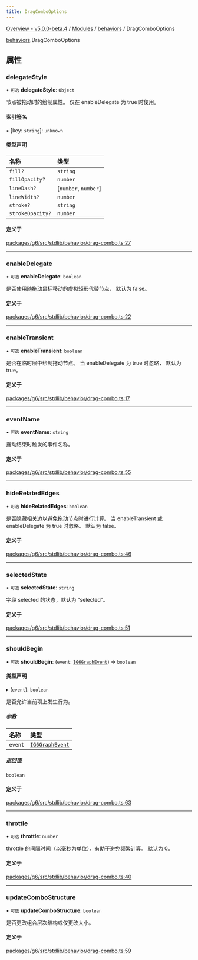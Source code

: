 ```yaml
---
title: DragComboOptions
---
```


[Overview - v5.0.0-beta.4](../../README.en.md) / [Modules](../../modules.en.md) / [behaviors](../../modules/behaviors.en.md) / DragComboOptions

[behaviors](../../modules/behaviors.en.md).DragComboOptions

## 属性

### delegateStyle

• `可选` **delegateStyle**: `Object`

节点被拖动时的绘制属性。 仅在 enableDelegate 为 true 时使用。

#### 索引签名

▪ [key: `string`]: `unknown`

#### 类型声明

| 名称             | 类型                 |
| :--------------- | :------------------- |
| `fill?`          | `string`             |
| `fillOpacity?`   | `number`             |
| `lineDash?`      | [`number`, `number`] |
| `lineWidth?`     | `number`             |
| `stroke?`        | `string`             |
| `strokeOpacity?` | `number`             |

#### 定义于

[packages/g6/src/stdlib/behavior/drag-combo.ts:27](https://github.com/antvis/G6/blob/61e525e59b/packages/g6/src/stdlib/behavior/drag-combo.ts#L27)

---

### enableDelegate

• `可选` **enableDelegate**: `boolean`

是否使用随拖动鼠标移动的虚拟矩形代替节点， 默认为 false。

#### 定义于

[packages/g6/src/stdlib/behavior/drag-combo.ts:22](https://github.com/antvis/G6/blob/61e525e59b/packages/g6/src/stdlib/behavior/drag-combo.ts#L22)

---

### enableTransient

• `可选` **enableTransient**: `boolean`

是否在临时层中绘制拖动节点。 当 enableDelegate 为 true 时忽略， 默认为 true。

#### 定义于

[packages/g6/src/stdlib/behavior/drag-combo.ts:17](https://github.com/antvis/G6/blob/61e525e59b/packages/g6/src/stdlib/behavior/drag-combo.ts#L17)

---

### eventName

• `可选` **eventName**: `string`

拖动结束时触发的事件名称。

#### 定义于

[packages/g6/src/stdlib/behavior/drag-combo.ts:55](https://github.com/antvis/G6/blob/61e525e59b/packages/g6/src/stdlib/behavior/drag-combo.ts#L55)

---

### hideRelatedEdges

• `可选` **hideRelatedEdges**: `boolean`

是否隐藏相关边以避免拖动节点时进行计算。 当 enableTransient 或 enableDelegate 为 true 时忽略。 默认为 false。

#### 定义于

[packages/g6/src/stdlib/behavior/drag-combo.ts:46](https://github.com/antvis/G6/blob/61e525e59b/packages/g6/src/stdlib/behavior/drag-combo.ts#L46)

---

### selectedState

• `可选` **selectedState**: `string`

字段 selected 的状态，默认为 “selected”。

#### 定义于

[packages/g6/src/stdlib/behavior/drag-combo.ts:51](https://github.com/antvis/G6/blob/61e525e59b/packages/g6/src/stdlib/behavior/drag-combo.ts#L51)

---

### shouldBegin

• `可选` **shouldBegin**: (`event`: [`IG6GraphEvent`](IG6GraphEvent.en.md)) => `boolean`

#### 类型声明

▸ (`event`): `boolean`

是否允许当前项上发生行为。

##### 参数

| 名称    | 类型                                   |
| :------ | :------------------------------------- |
| `event` | [`IG6GraphEvent`](IG6GraphEvent.en.md) |

##### 返回值

`boolean`

#### 定义于

[packages/g6/src/stdlib/behavior/drag-combo.ts:63](https://github.com/antvis/G6/blob/61e525e59b/packages/g6/src/stdlib/behavior/drag-combo.ts#L63)

---

### throttle

• `可选` **throttle**: `number`

throttle 的间隔时间（以毫秒为单位），有助于避免频繁计算。 默认为 0。

#### 定义于

[packages/g6/src/stdlib/behavior/drag-combo.ts:40](https://github.com/antvis/G6/blob/61e525e59b/packages/g6/src/stdlib/behavior/drag-combo.ts#L40)

---

### updateComboStructure

• `可选` **updateComboStructure**: `boolean`

是否更改组合层次结构或仅更改大小。

#### 定义于

[packages/g6/src/stdlib/behavior/drag-combo.ts:59](https://github.com/antvis/G6/blob/61e525e59b/packages/g6/src/stdlib/behavior/drag-combo.ts#L59)
